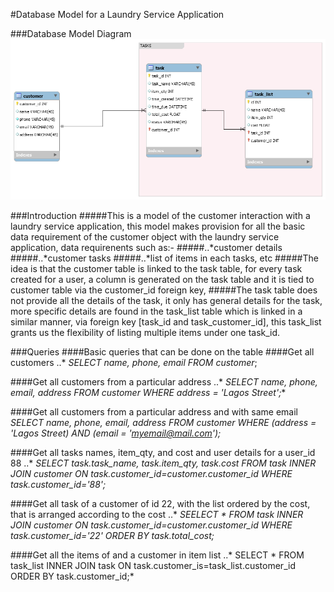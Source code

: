 #Database Model for a Laundry Service Application

###Database Model Diagram
![alt text](https://github.com/kigold/assignment-database-model/blob/development/db_model.png "Logo Title Text 1")

###Introduction
#####This is a model of the customer interaction with a laundry service application, this model makes provision for all the basic data requirement of the customer object with the laundry service application, data requirenents such as:-
#####..*customer details
#####..*customer tasks
#####..*list of items in each tasks, etc
#####The idea is that the customer table is linked to the task table, for every task  created for a user, a column is generated on the task table and it is tied to customer table via the customer_id foreign key, 
#####The task table does not provide all the details of the task, it only has general details for the task, more specific details are found in the task_list table which is linked in a similar manner, via foreign key [task_id and task_customer_id], this task_list grants us the flexibility of listing multiple items under one task_id.

###Queries
####Basic queries that can be done on the table
####Get all customers
..*    *SELECT name, phone, email FROM customer*;

####Get all customers from a particular address
..*    *SELECT name, phone, email, address FROM customer WHERE address = 'Lagos Street';**

####Get all customers from a particular address and with same email
*SELECT name, phone, email, address FROM customer WHERE (address = 'Lagos Street) AND (email = 'myemail@mail.com');*

####Get all tasks names, item_qty, and cost and user details for a user_id 88
..*    *SELECT task.task_name, task.item_qty, task.cost FROM task INNER JOIN customer ON task.customer_id=customer.customer_id WHERE task.customer_id='88';*

####Get all task of a customer of id 22, with the list ordered by the cost, that is arranged according to the cost
..* *SEELECT * FROM task INNER JOIN customer ON task.customer_id=customer.customer_id WHERE task.customer_id='22' ORDER BY task.total_cost;*

####Get all the items of and a customer in item list
..* SELECT * FROM task_list INNER JOIN task ON task.customer_is=task_list.customer_id ORDER BY task.customer_id;*





